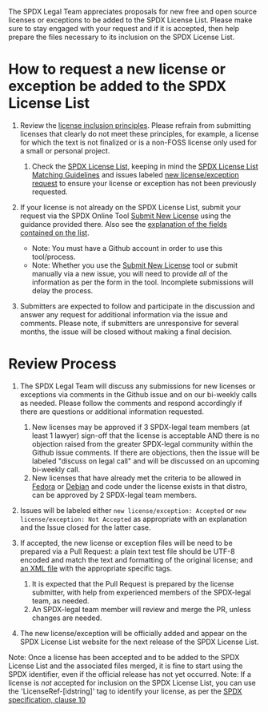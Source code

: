
The SPDX Legal Team appreciates proposals for new free and open source licenses or exceptions to be added to the SPDX License List.  Please make sure to stay engaged with your request and if it is accepted, then help prepare the files necessary to its inclusion on the SPDX License List.

# How to request a new license or exception be added to the SPDX License List

1.  Review the [license inclusion principles](license-inclusion-principles.md). Please refrain from submitting licenses that clearly do not meet these principles, for example, a license for which the text is not finalized or is a non-FOSS license only used for a small or personal project.

    1.  Check the [SPDX License List](https://spdx.org/licenses/), keeping in mind the [SPDX License List Matching Guidelines](https://spdx.github.io/spdx-spec/v2.3/license-matching-guidelines-and-templates/) and issues labeled [new license/exception request](https://github.com/spdx/license-list-XML/labels/new%20license%2Fexception%20request) to ensure your license or exception has not been previously requested.

2. If your license is not already on the SPDX License List, submit your request via the SPDX Online Tool [Submit New License](https://tools.spdx.org/app/submit_new_license/) using the guidance provided there. Also see the [explanation of the fields contained on the list](license-fields.md).
   * Note: You must have a Github account in order to use this tool/process.
   * Note: Whether you use the [Submit New License](https://tools.spdx.org/app/submit_new_license/) tool or submit manually via a new issue, you will need to provide *all* of the information as per the form in the tool. Incomplete submissions will delay the process.

3. Submitters are expected to follow and participate in the discussion and answer any request for additional information via the issue and comments. Please note, if submitters are unresponsive for several months, the issue will be closed without making a final decision.

# Review Process

1. The SPDX Legal Team will discuss any submissions for new licenses or exceptions via comments in the Github issue and on our bi-weekly calls as needed. Please follow the comments and respond accordingly if there are questions or additional information requested.
    1. New licenses may be approved if 3 SPDX-legal team members (at least 1 lawyer) sign-off that the license is acceptable AND there is no objection raised from the greater SPDX-legal community within the Github issue comments. If there are objections, then the issue will be labeled "discuss on legal call" and will be discussed on an upcoming bi-weekly call.
    2. New licenses that have already met the criteria to be allowed in [Fedora](https://docs.fedoraproject.org/en-US/legal/license-approval/) or [Debian](https://www.debian.org/social_contract) and code under the license exists in that distro, can be approved by 2 SPDX-legal team members.
  
2. Issues will be labeled either `new license/exception: Accepted` or `new license/exception: Not Accepted` as appropriate with an explanation and the Issue closed for the latter case.

3. If accepted, the new license or exception files will be need to be prepared via a Pull Request: a plain text test file should be UTF-8 encoded and match the text and formatting of the original license; and [an XML file](https://github.com/spdx/license-list-XML/blob/main/DOCS/xml-fields.md) with the appropriate specific tags. 
    1. It is expected that the Pull Request is prepared by the license submitter, with help from experienced members of the SPDX-legal team, as needed.
    1. An SPDX-legal team member will review and merge the PR, unless changes are needed.

4. The new license/exception will be officially added and appear on the SPDX License List website for the next release of the SPDX License List.

Note: Once a license has been accepted and to be added to the SPDX License List and the associated files merged, it is fine to start using the SPDX identifier, even if the official release has not yet occurred. 
Note: If a license is *not* accepted for inclusion on the SPDX License List, you can use the 'LicenseRef-[idstring]' tag to identify your license, as per the [SPDX specification, clause 10](https://spdx.github.io/spdx-spec/v2.3/other-licensing-information-detected/)
